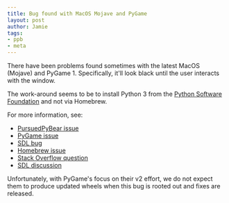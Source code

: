```yaml
---
title: Bug found with MacOS Mojave and PyGame
layout: post
author: Jamie
tags: 
- ppb
- meta
---
```


There have been problems found sometimes with the latest MacOS (Mojave) and
PyGame 1. Specifically, it'll look black until the user interacts with the
window.

The work-around seems to be to install Python 3 from the
[Python Software Foundation](https://www.python.org/downloads/mac-osx/) and not
via Homebrew.

For more information, see:

* [PursuedPyBear issue](https://github.com/ppb/pursuedpybear/issues/374)
* [PyGame issue](https://github.com/pygame/pygame/issues/555)
* [SDL bug](https://bugzilla.libsdl.org/show_bug.cgi?id=4274)
* [Homebrew issue](https://github.com/Homebrew/homebrew-core/issues/33016)
* [Stack Overflow question](https://stackoverflow.com/questions/52718921/problems-getting-pygame-to-show-anything-but-a-blank-screen-on-macos-mojave)
* [SDL discussion](https://discourse.libsdl.org/t/macos-10-14-mojave-issues/25060/8)

Unfortunately, with PyGame's focus on their v2 effort, we do not expect them to
produce updated wheels when this bug is rooted out and fixes are released.

